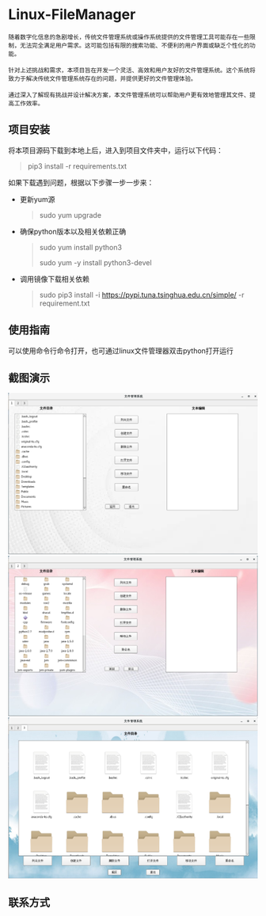 # Linux-FileManager

    随着数字化信息的急剧增长，传统文件管理系统或操作系统提供的文件管理工具可能存在一些限制，无法完全满足用户需求。这可能包括有限的搜索功能、不便利的用户界面或缺乏个性化的功能。

    针对上述挑战和需求，本项目旨在开发一个灵活、高效和用户友好的文件管理系统。这个系统将致力于解决传统文件管理系统存在的问题，并提供更好的文件管理体验。

    通过深入了解现有挑战并设计解决方案，本文件管理系统可以帮助用户更有效地管理其文件、提高工作效率。

## 项目安装
将本项目源码下载到本地上后，进入到项目文件夹中，运行以下代码：

> pip3 install -r requirements.txt

如果下载遇到问题，根据以下步骤一步一步来：

- 更新yum源
  > sudo yum upgrade

- 确保python版本以及相关依赖正确
  > sudo yum install python3
  >
  > sudo yum -y install python3-devel

- 调用镜像下载相关依赖
  > sudo pip3 install -i https://pypi.tuna.tsinghua.edu.cn/simple/ -r requirement.txt

## 使用指南
可以使用命令行命令打开，也可通过linux文件管理器双击python打开运行


## 截图演示
![演示1](./asset/演示1.png "演示1")
![演示2](./asset/演示2.png "演示2")
![演示3](./asset/演示3.png "演示3")
## 联系方式


